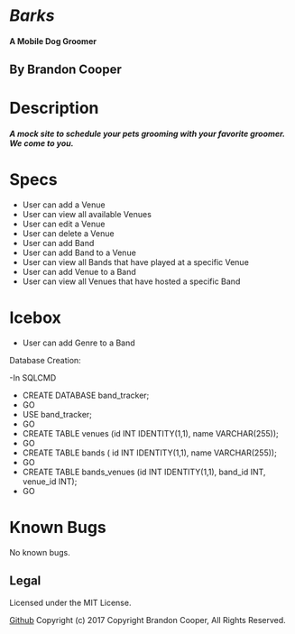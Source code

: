 # _Barks_
#### A Mobile Dog Groomer

## By Brandon Cooper

# Description
##### A mock site to schedule your pets grooming with your favorite groomer.  We come to you.

# Specs

- User can add a Venue
- User can view all available Venues
- User can edit a Venue
- User can delete a Venue
- User can add Band
- User can add Band to a Venue
- User can view all Bands that have played at a specific Venue
- User can add Venue to a Band
- User can view all Venues that have hosted a specific Band

# Icebox
- User can add Genre to a Band

Database Creation:

-In SQLCMD
- CREATE DATABASE band_tracker;
- GO
- USE band_tracker;
- GO
- CREATE TABLE venues (id INT IDENTITY(1,1), name VARCHAR(255));
- GO
- CREATE TABLE bands ( id INT IDENTITY(1,1), name VARCHAR(255));
- GO
- CREATE TABLE bands_venues (id INT IDENTITY(1,1), band_id INT, venue_id INT);
- GO

# Known Bugs
No known bugs.

## Legal
Licensed under the MIT License.

<a href="https://github.com/bcooper085/Hair_Salon_Cweek3">Github</a>
Copyright (c) 2017 Copyright Brandon Cooper, All Rights Reserved.
